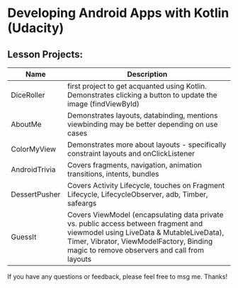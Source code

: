 # Developing Android Apps with Kotlin (Udacity)

## Lesson Projects:

Name | Description
--- | ---
DiceRoller | first project to get acquanted using Kotlin. Demonstrates clicking a button to update the image (findViewById)
AboutMe | Demonstrates layouts, databinding, mentions viewbinding may be better depending on use cases 
ColorMyView | Demonstrates more about layouts - specifically constraint layouts and onClickListener 
AndroidTrivia | Covers fragments, navigation, animation transitions, intents, bundles
DessertPusher | Covers Activity Lifecycle, touches on Fragment Lifecycle, LifecycleObserver, adb, Timber, safeargs
GuessIt | Covers ViewModel (encapsulating data private vs. public access between fragment and viewmodel using LiveData & MutableLiveData), Timer, Vibrator, ViewModelFactory, Binding magic to remove observers and call from layouts 

If you have any questions or feedback, please feel free to msg me. Thanks!
